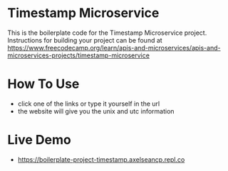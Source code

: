 # Timestamp Microservice

This is the boilerplate code for the Timestamp Microservice project. Instructions for building your project can be found at https://www.freecodecamp.org/learn/apis-and-microservices/apis-and-microservices-projects/timestamp-microservice

# How To Use
- click one of the links or type it yourself in the url
- the website will give you the unix and utc information

# Live Demo
- https://boilerplate-project-timestamp.axelseancp.repl.co
